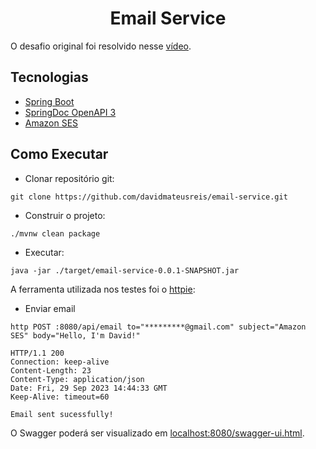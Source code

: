 <h1 align="center">
  Email Service
</h1>

O desafio original foi resolvido nesse [vídeo](https://www.youtube.com/watch?v=eFgeO9M9lLw).

## Tecnologias
 
- [Spring Boot](https://spring.io/projects/spring-boot)
- [SpringDoc OpenAPI 3](https://springdoc.org/v2/#spring-webflux-support)
- [Amazon SES](http://aws.amazon.com/ses/)

## Como Executar

- Clonar repositório git:
```
git clone https://github.com/davidmateusreis/email-service.git
```
- Construir o projeto:
```
./mvnw clean package
```
- Executar:
```
java -jar ./target/email-service-0.0.1-SNAPSHOT.jar
```
A ferramenta utilizada nos testes foi o [httpie](https://httpie.io):

- Enviar email
```
http POST :8080/api/email to="*********@gmail.com" subject="Amazon SES" body="Hello, I'm David!"

HTTP/1.1 200
Connection: keep-alive
Content-Length: 23
Content-Type: application/json
Date: Fri, 29 Sep 2023 14:44:33 GMT
Keep-Alive: timeout=60

Email sent sucessfully!
```

O Swagger poderá ser visualizado em [localhost:8080/swagger-ui.html](http://localhost:8080/swagger-ui.html).
